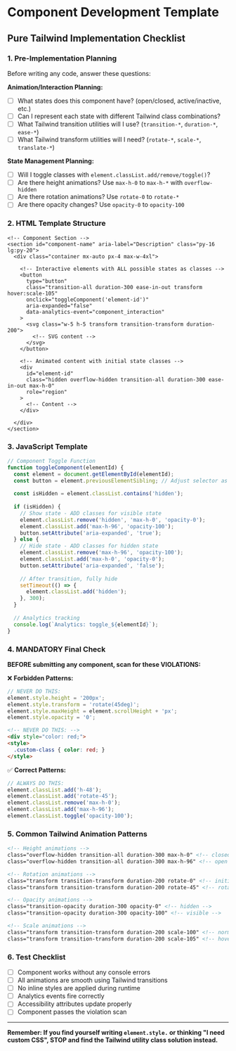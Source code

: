 # Component Development Template

## Pure Tailwind Implementation Checklist

### 1. Pre-Implementation Planning
Before writing any code, answer these questions:

**Animation/Interaction Planning:**
- [ ] What states does this component have? (open/closed, active/inactive, etc.)
- [ ] Can I represent each state with different Tailwind class combinations?
- [ ] What Tailwind transition utilities will I use? (`transition-*`, `duration-*`, `ease-*`)
- [ ] What Tailwind transform utilities will I need? (`rotate-*`, `scale-*`, `translate-*`)

**State Management Planning:**
- [ ] Will I toggle classes with `element.classList.add/remove/toggle()`?
- [ ] Are there height animations? Use `max-h-0` to `max-h-*` with `overflow-hidden`
- [ ] Are there rotation animations? Use `rotate-0` to `rotate-*`
- [ ] Are there opacity changes? Use `opacity-0` to `opacity-100`

### 2. HTML Template Structure
```njk
<!-- Component Section -->
<section id="component-name" aria-label="Description" class="py-16 lg:py-20">
  <div class="container mx-auto px-4 max-w-4xl">
    
    <!-- Interactive elements with ALL possible states as classes -->
    <button 
      type="button"
      class="transition-all duration-300 ease-in-out transform hover:scale-105"
      onclick="toggleComponent('element-id')"
      aria-expanded="false"
      data-analytics-event="component_interaction"
    >
      <svg class="w-5 h-5 transform transition-transform duration-200">
        <!-- SVG content -->
      </svg>
    </button>
    
    <!-- Animated content with initial state classes -->
    <div 
      id="element-id" 
      class="hidden overflow-hidden transition-all duration-300 ease-in-out max-h-0"
      role="region"
    >
      <!-- Content -->
    </div>
    
  </div>
</section>
```

### 3. JavaScript Template
```javascript
// Component Toggle Function
function toggleComponent(elementId) {
  const element = document.getElementById(elementId);
  const button = element.previousElementSibling; // Adjust selector as needed
  
  const isHidden = element.classList.contains('hidden');
  
  if (isHidden) {
    // Show state - ADD classes for visible state
    element.classList.remove('hidden', 'max-h-0', 'opacity-0');
    element.classList.add('max-h-96', 'opacity-100');
    button.setAttribute('aria-expanded', 'true');
  } else {
    // Hide state - ADD classes for hidden state
    element.classList.remove('max-h-96', 'opacity-100');
    element.classList.add('max-h-0', 'opacity-0');
    button.setAttribute('aria-expanded', 'false');
    
    // After transition, fully hide
    setTimeout(() => {
      element.classList.add('hidden');
    }, 300);
  }
  
  // Analytics tracking
  console.log(`Analytics: toggle_${elementId}`);
}
```

### 4. MANDATORY Final Check
**BEFORE submitting any component, scan for these VIOLATIONS:**

❌ **Forbidden Patterns:**
```javascript
// NEVER DO THIS:
element.style.height = '200px';
element.style.transform = 'rotate(45deg)';
element.style.maxHeight = element.scrollHeight + 'px';
element.style.opacity = '0';
```

```html
<!-- NEVER DO THIS: -->
<div style="color: red;">
<style>
  .custom-class { color: red; }
</style>
```

✅ **Correct Patterns:**
```javascript
// ALWAYS DO THIS:
element.classList.add('h-48');
element.classList.add('rotate-45');
element.classList.remove('max-h-0');
element.classList.add('max-h-96');
element.classList.toggle('opacity-100');
```

### 5. Common Tailwind Animation Patterns
```html
<!-- Height animations -->
class="overflow-hidden transition-all duration-300 max-h-0" <!-- closed -->
class="overflow-hidden transition-all duration-300 max-h-96" <!-- open -->

<!-- Rotation animations -->
class="transform transition-transform duration-200 rotate-0" <!-- initial -->
class="transform transition-transform duration-200 rotate-45" <!-- rotated -->

<!-- Opacity animations -->
class="transition-opacity duration-300 opacity-0" <!-- hidden -->
class="transition-opacity duration-300 opacity-100" <!-- visible -->

<!-- Scale animations -->
class="transform transition-transform duration-200 scale-100" <!-- normal -->
class="transform transition-transform duration-200 scale-105" <!-- hover -->
```

### 6. Test Checklist
- [ ] Component works without any console errors
- [ ] All animations are smooth using Tailwind transitions
- [ ] No inline styles are applied during runtime
- [ ] Analytics events fire correctly
- [ ] Accessibility attributes update properly
- [ ] Component passes the violation scan

---

**Remember: If you find yourself writing `element.style.` or thinking "I need custom CSS", STOP and find the Tailwind utility class solution instead.**